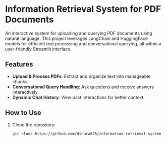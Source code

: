 # Information Retrieval System for PDF Documents  

An interactive system for uploading and querying PDF documents using natural language. This project leverages LangChain and HuggingFace models for efficient text processing and conversational querying, all within a user-friendly Streamlit interface.  

## Features  
- **Upload & Process PDFs**: Extract and organize text into manageable chunks.  
- **Conversational Query Handling**: Ask questions and receive answers interactively.  
- **Dynamic Chat History**: View past interactions for better context.  

## How to Use  
1. Clone the repository:  
   ```bash
   git clone https://github.com/dinara025/information-retrieval-system.git
